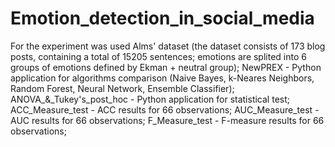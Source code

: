 # Emotion_detection_in_social_media
For the experiment was used Alms' dataset (the dataset consists of 173 blog posts, containing a total of 15205 sentences; emotions are splited into 6 groups of emotions defined by Ekman + neutral group);
NewPREX - Python application for algorithms comparison (Naive Bayes, k-Neares Neighbors, Random Forest, Neural Network, Ensemble Classifier);
ANOVA_&_Tukey's_post_hoc - Python application for statistical test;
ACC_Measure_test - ACC results for 66 observations;
AUC_Measure_test - AUC results for 66 observations;
F_Measure_test - F-measure results for 66 observations;

